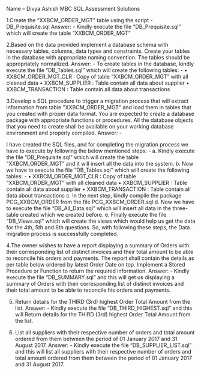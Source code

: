 Name – Divya Ashish
MBC SQL Assessment Solutions

1.Create the “XXBCM_ORDER_MGT" table using the script - DB_Prequisite.sql
Answer: - Kindly execute the file “DB_Prequisite.sql” which will create the table “XXBCM_ORDER_MGT”

2.Based on the data provided implement a database schema with necessary tables, columns, data types and constraints. Create your tables in the database with appropriate naming convention. The tables should be appropriately normalized.
Answer: - To create tables in the database, kindly execute the file “DB_Tables.sql” which will create the following tables: -
 • XXBCM_ORDER_MGT_CLR : Copy of table “XXBCM_ORDER_MGT” with all cleaned data
 • XXBCM_SUPPLIER : Table contain all data about supplier 
 • XXBCM_TRANSACTION : Table contain all data about transactions

3.Develop a SQL procedure to trigger a migration process that will extract information from table "XXBCM_ORDER_MGT" and load them in tables that you created with proper data format. You are expected to create a database package with appropriate functions or procedures. All the database objects that you need to create shall be available on your working database environment and properly compiled.
Answer: -

I have created the SQL files, and for completing the migration process we have to execute by following the below mentioned steps: -
a.	Kindly execute the file “DB_Prequisite.sql” which will create the table “XXBCM_ORDER_MGT” and it will insert all the data into the system.
b.	Now we have to execute the file “DB_Tables.sql” which will create the following tables: -
 • XXBCM_ORDER_MGT_CLR : Copy of table “XXBCM_ORDER_MGT” with all cleaned data
 • XXBCM_SUPPLIER : Table contain all data about supplier 
 • XXBCM_TRANSACTION : Table contain all data about transactions
c.	In the next step, kindly compile the package PCG_XXBCM_ORDER from the file PCG_XXBCM_ORDER.sql
d.	Now we have to execute the file “DB_All_Data.sql” which will insert all data in the three-table created which we created before.
e.	Finally execute the file “DB_Views.sql” which will create the views which would help us get the data for the 4th, 5th and 6th questions.
So, with following these steps, the Data migration process is successfully completed.



4.The owner wishes to have a report displaying a summary of Orders with their corresponding list of distinct invoices and their total amount to be able to reconcile his orders and payments. The report shall contain the details as per table below ordered by latest Order Date on top. Implement a Stored Procedure or Function to return the required information.
Answer: - Kindly execute the file “DB_SUMMARY.sql” and this will get us displaying a summary of Orders with their corresponding list of distinct invoices and their total amount to be able to reconcile his orders and payments.

5. Return details for the THIRD (3rd) highest Order Total Amount from the list.
Answer: - Kindly execute the file “DB_THIRD_HIGHEST.sql” and this will Return details for the THIRD (3rd) highest Order Total Amount from the list.

6. List all suppliers with their respective number of orders and total amount ordered from them between the period of 01 January 2017 and 31 August 2017.
Answer: - Kindly execute the file “DB_SUPPLIER_LIST.sql” and this will list all suppliers with their respective number of orders and total amount ordered from them between the period of 01 January 2017 and 31 August 2017.

